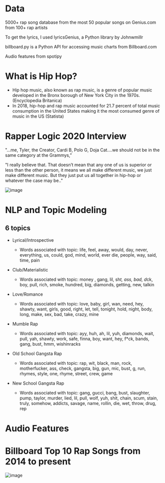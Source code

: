 
# Data
5000+ rap song database from the most 50 popular songs on Genius.com from 100+ rap artists

  To get the lyrics, I used lyricsGenius, a Python library by Johnwmillr
  
  billboard.py is a Python API for accessing music charts from Billboard.com
  
  Audio features from spotipy 
  
# What is Hip Hop?

* Hip hop music, also known as rap music, is a genre of popular music developed in the Bronx borough of New York City in the 1970s. (Encyclopedia Britanica)
* In 2018, hip-hop and rap music accounted for 21.7 percent of total music consumption in the United States making it the most consumed genre of music in the US (Statista)


# Rapper Logic 2020 Interview

"...me, Tyler, the Creator, Cardi B, Polo G, Doja Cat….we should not be in the same category at the Grammys,” 

"I really believe that. That doesn’t mean that any one of us is superior or less than the other person, it means we all make different music, we just make different music. But they just put us all together in hip-hop or whatever the case may be.."

![image](https://www.digitaltveurope.com/files/2020/07/Logic-768x576.jpg)


# NLP and Topic Modeling

## 6 topics
- Lyrical/Introspective
  - Words associated with topic: life, feel, away, would, day, never, everything, us, could, god, mind, world, ever die, people, way, said, time, pain

- Club/Materialistic
  - Words associated with topic: money , gang, lil, sh*t, ass, bad, d*ck, boy, pull, rich, smoke, hundred, big, diamonds, getting, new, talkin
  
- Love/Romance
  - Words associated with topic: love, baby, girl, wan, need, hey, shawty, want, girls, good, right, let, tell, tonight, hold, night, body, long, make, sex, bad, take, crazy, mine
  
- Mumble Rap
  - Words associated with topic: ayy, huh, ah, lil, yuh, diamonds, wait, pull, yah, shawty, work, safe, finna, boy, want, hey, f*ck, bands, gang, bust, hmm, wishinracks
  
- Old School Gangsta Rap
  - Words associated with topic: rap, wit, black, man, rock, motherfucker, ass, check, gangsta, big, gun, mic, bust, g, run, rhymes, style, one, rhyme, street, crew, game
  
- New School Gangsta Rap
  - Words associated with topic: gang, gucci, bang, bust, slaughter, pump, taylor, murder, lied, lil, pull, wolf, yuh, shit, chain, scum, stain, truly, somehow, addicts, savage, name, rollin, die, wet, throw, drug, rep


# Audio Features


# Billboard Top 10 Rap Songs from 2014 to present

![image](https://github.com/sdotjr/Subgenres-of-Rap/blob/main/images/over_time.png?raw=true)


